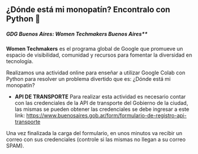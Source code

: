 ## ¿Dónde está mi monopatín? Encontralo con Python 🐍
##### GDG Buenos Aires: Women Techmakers Buenos Aires**


**Women Techmakers** es el programa global de Google que promueve un espacio de visibilidad, comunidad y recursos para fomentar la diversidad en tecnología.

Realizamos una actividad online para enseñar a utilizar Google Colab con Python para resolver un problema divertido que es: ¿Dónde está mi monopatín?

* **API DE TRANSPORTE**
Para realizar esta actividad es necesario contar con las credenciales de la API de transporte del Gobierno de la ciudad, las mismas se pueden obtener las credenciales se debe ingresar a este link:
https://www.buenosaires.gob.ar/form/formulario-de-registro-api-transporte

Una vez finalizada la carga del formulario, en unos minutos va recibir un correo con sus credenciales (controle si las mismas no llegan a su correo SPAM).

